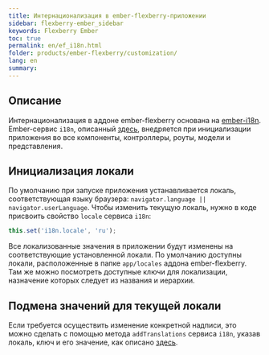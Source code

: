 ```yaml
---
title: Интернационализация в ember-flexberry-приложении
sidebar: flexberry-ember_sidebar
keywords: Flexberry Ember
toc: true
permalink: en/ef_i18n.html
folder: products/ember-flexberry/customization/
lang: en
summary: 
---
```


## Описание

Интернационализация в аддоне ember-flexberry основана на [ember-i18n](https://github.com/jamesarosen/ember-i18n).
Ember-сервис `i18n`, описанный [здесь](https://github.com/jamesarosen/ember-i18n/wiki/Doc:-i18n-Service), внедряется при инициализации приложения во все компоненты, контроллеры, роуты, модели и представления.

## Инициализация локали
По умолчанию при запуске приложения устанавливается локаль, соответствующая языку браузера: `navigator.language || navigator.userLanguage`. Чтобы изменить текущую локаль, нужно в коде присвоить свойство `locale` сервиса `i18n`:

```javascript
this.set('i18n.locale', 'ru');
```

Все локализованные значения в приложении будут изменены на соответствующие установленной локали.
По умолчанию доступны локали, расположенные в папке `app/locales` аддона ember-flexberry. Там же можно посмотреть доступные ключи для локализации, назначение которых следует из названия и иерархии.

## Подмена значений для текущей локали

Если требуется осуществить изменение конкретной надписи, это можно сделать с помощью метода `addTranslations` сервиса `i18n`, указав локаль, ключ и его значение, как описано [здесь](https://github.com/jamesarosen/ember-i18n/wiki/Doc:-Defining-Translations#defining-translations-at-runtime).
